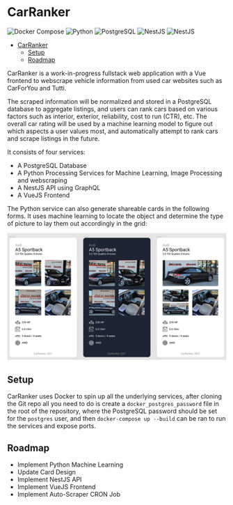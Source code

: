 # CarRanker

![Docker Compose](https://img.shields.io/badge/Docker%20Compose-v3-informational?style=flat&logo=docker)
![Python](https://img.shields.io/badge/Python-3.9-blue?style=flat&logo=python)
![PostgreSQL](https://img.shields.io/badge/DB-PostgreSQL-green?style=flat&logo=postgresql)
![NestJS](https://img.shields.io/badge/Vue-2.6-brightgreen?style=flat&logo=vue.js)
![NestJS](https://img.shields.io/badge/NestJS-7.5-E0234E?style=flat&logo=nestjs)

- [CarRanker](#carranker)
  - [Setup](#setup)
  - [Roadmap](#roadmap)

CarRanker is a work-in-progress fullstack web application with a Vue frontend to webscrape vehicle information from used car websites such as CarForYou and Tutti.

The scraped information will be normalized and stored in a PostgreSQL database to aggregate listings, and users can rank cars based on various factors such as interior, exterior, reliability, cost to run (CTR), etc. The overall car rating will be used by a machine learning model to figure out which aspects a user values most, and automatically attempt to rank cars and scrape listings in the future.

It consists of four services:
 - A PostgreSQL Database
 - A Python Processing Services for Machine Learning, Image Processing and webscraping
 - A NestJS API using GraphQL
 - A VueJS Frontend

The Python service can also generate shareable cards in the following forms. It uses machine learning to locate the object and determine the type of picture to lay them out accordingly in the grid:

![CarRanker Card](./docs/images/Screenshot%202021-03-02%20113143.png)

## Setup

CarRanker uses Docker to spin up all the underlying services, after cloning the Git repo all you need to do is create a `docker_postgres_password` file in the root of the repository, where the PostgreSQL password should be set for the `postgres` user, and then `docker-compose up --build` can be ran to run the services and expose ports.

## Roadmap

 - Implement Python Machine Learning
 - Update Card Design
 - Implement NestJS API
 - Implement VueJS Frontend
 - Implement Auto-Scraper CRON Job
